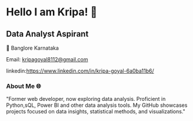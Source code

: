 # Hello I am Kripa! 👋

## Data Analyst Aspirant

📍 Banglore Karnataka

Email: kripagoyal8112@gmail.com

linkedin:https://www.linkedin.com/in/kripa-goyal-6a0ba11b6/

### About Me 🌐
"Former web developer, now exploring data analysis. Proficient in Python,sQL, Power BI and other data analysis tools. My GitHub showcases projects focused on data insights, statistical methods, and visualizations."

<!--
**Kripa-Goyal/Kripa-Goyal** is a ✨ _special_ ✨ repository because its `README.md` (this file) appears on your GitHub profile.

- 🔭 I’m currently working on ...
- 🌱 I’m currently learning ...
- 👯 I’m looking to collaborate on ...
- 🤔 I’m looking for help with ...
- 💬 Ask me about ...
- 📫 How to reach me: ...
- 😄 Pronouns: ...
- ⚡ Fun fact: ...
-->
